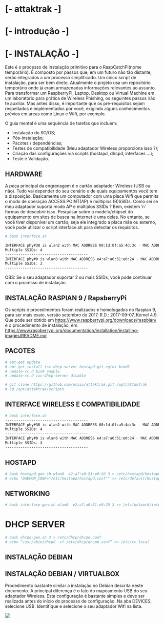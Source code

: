 # [- attaktrak -]

# [- introdução -]

# [- INSTALAÇÃO -]

Este é o processo de instalação primitivo para o RaspCatchPi(nome temporário).  É composto por passos que, em um futuro não tão distante,  serão integrados a um processo simplificado. Um único script de instalação, para ser bem direto. Atualmente o projeto usa um repositório temporário onde já eram armazenadas informações relevantes ao assunto.
	Para transformar um RaspberryPi, Laptop, Desktop ou Virtual Machine em um laboratório para prática de Wireless Phishing, os seguintes passos irão te auxiliar. Mas antes disso, é importante que os pré-requisitos sejam respeitados e implementados por você, exigindo alguns conhecimentos prévios em areas como Linux e Wifi, por exemplo.

O guia mental é uma sequência de tarefas que incluem:
- Instalação do SO/OS;
- Pós-instalação;
- Pacotes / dependências;
- Testes de compatibilidade (Meu adaptador Wireless proporciona isso ?);
- Criação das configurações via scripts (hostapd, dhcpd, interfaces ...);
- Teste e Validação.

## HARDWARE

A peça principal da engrenagem é o cartão adaptador Wireless (USB ou não). Tudo vai depender do seu cenário e de quais equipamentos você tem a disposição. Basicamente um computador com uma placa Wifi que permita o modo de operação ACCESS POINT(AP) e múltiplos (B)SSIDs. Como sei se meu adaptador suporta modo AP e múltiplos SSIDs ? Bem, existem ‘n’ formas de descobrir isso. Pesquisar sobre o modelo/chipset do equipamento em sites de busca na Internet é uma delas. No entanto, se você tiver disponível um cartão, seja ele integrado a placa mãe ou externo, você pode utilizar o script interface.sh para detectar os requisitos.

```sh
# bash interface.sh
--------------------------------------
INTERFACE phy#38 is wlan2 with MAC ADDRESS 00:1d:0f:a5:4d:3c - MAC ADDRESS will be: 02:1d:0f:a5:4d:30
Multiple SSIDs: 4
--------------------------------------
INTERFACE phy#0 is wlan0 with MAC ADDRESS e4:a7:a0:51:e0:24 - MAC ADDRESS will be: e2:a7:a0:51:e0:20
Multiple SSIDs: 3
--------------------------------------
```

OBS: Se o seu adaptador suportar 2 ou mais SSIDs, você pode continuar com o processo de instalação. 

## INSTALAÇÃO RASPIAN 9 / RapsberryPi

Os scripts e procedimentos foram realizados e homologados no Raspian 9, para ser mais exato, versão setembro de 2017, R.D.: 2017-09-07, Kernel 4.9. Que pode ser obtido em https://www.raspberrypi.org/downloads/raspbian/ e o procedimento de instalação, em: https://www.raspberrypi.org/documentation/installation/installing-images/README.md

## PACOTES

```sh
# apt-get update
# apt-get install isc-dhcp-server hostapd git nginx bind9
# update-rc.d bin9 enable
# update-rc.d isc-dhcp-server disable
```
```sh
# git clone https://github.com/ncaio/attaktrak.git /opt/attaktrak
# cd /opt/attaktrak/scripts
```
## INTERFACE WIRELESS E COMPATIBILIDADE

```sh
# bash interface.sh
--------------------------------------
INTERFACE phy#38 is wlan2 with MAC ADDRESS 00:1d:0f:a5:4d:3c - MAC ADDRESS will be: 02:1d:0f:a5:4d:30
Multiple SSIDs: 4
--------------------------------------
INTERFACE phy#0 is wlan0 with MAC ADDRESS e4:a7:a0:51:e0:24 - MAC ADDRESS will be: e2:a7:a0:51:e0:20
Multiple SSIDs: 3
--------------------------------------
```

## HOSTAPD
```sh
# bash hostapd-gen.sh wlan0  e2:a7:a0:51:e0:20 3 > /etc/hostapd/hostapd.conf
# echo "DAEMON_CONF="/etc/hostapd/hostapd.conf"" >> /etc/default/hostapd
```

## NETWORKING

```sh
# bash interface-gen.sh wlan0  e2:a7:a0:51:e0:20 3 >> /etc/network/interfaces
```

# DHCP SERVER

```sh
# bash dhcpd-gen.sh 3 > /etc/dhcp/dhcpd.conf
# echo “/usr/sbin/dhcpd -cf /etc/dhcp/dhcpd.conf” >> /etc/rc.local
```

## INSTALAÇÃO DEBIAN

## INSTALAÇÃO DEBIAN / VIRTUALBOX

Procedimento bastante similar a instalação no Debian descrita neste documento. A principal diferença é o fato do mapeamento USB do seu adaptador Wireless. Esta configuração é bastante simples e deve ser realizada antes do início do processo de configuração. Na aba DEVICES, selecione USB. Identifique e selecione o seu adaptador Wifi na lista.

![](http://8bit.academy/attaktrak/vb-usb.png)
